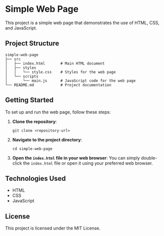 # Simple Web Page

This project is a simple web page that demonstrates the use of HTML, CSS, and JavaScript. 

## Project Structure

```
simple-web-page
├── src
│   ├── index.html       # Main HTML document
│   ├── styles
│   │   └── style.css    # Styles for the web page
│   └── scripts
│       └── main.js      # JavaScript code for the web page
└── README.md            # Project documentation
```

## Getting Started

To set up and run the web page, follow these steps:

1. **Clone the repository**:
   ```
   git clone <repository-url>
   ```

2. **Navigate to the project directory**:
   ```
   cd simple-web-page
   ```

3. **Open the `index.html` file in your web browser**:
   You can simply double-click the `index.html` file or open it using your preferred web browser.

## Technologies Used

- HTML
- CSS
- JavaScript

## License

This project is licensed under the MIT License.